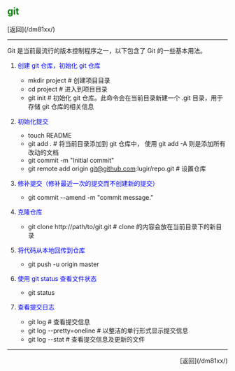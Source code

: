 ## <font color="green">git</font> ##

<p align="left">
[返回](/dm81xx/)
<p>
<hr />

Git 是当前最流行的版本控制程序之一，以下包含了 Git 的一些基本用法。

1.	<font color="blue">创建 git 仓库，初始化 git 仓库</font>

	*	mkdir project # 创建项目目录
	*	cd project # 进入到项目目录
	*	git init # 初始化 git 仓库。此命令会在当前目录新建一个 .git 目录，用于存储 git 仓库的相关信息

2.	<font color="blue">初始化提交</font>

	*	touch README
	*	git add . # 将当前目录添加到 git 仓库中， 使用 git add -A 则是添加所有改动的文档
	*	git commit -m "Initial commit"
	*	git remote add origin git@github.com:lugir/repo.git # 设置仓库

3.	<font color="blue">修补提交（修补最近一次的提交而不创建新的提交）</font>

	*	git commit --amend -m "commit message."
	
4.	<font color="blue">克隆仓库</font>

	*	git clone http://path/to/git.git # clone 的内容会放在当前目录下的新目录

5.	<font color="blue">将代码从本地回传到仓库</font>

	*	git push -u origin master

6.	<font color="blue">使用 git status 查看文件状态</font>

	*	git status

7.	<font color="blue">查看提交日志</font>

	*	git log # 查看提交信息
	*	git log --pretty=oneline # 以整洁的单行形式显示提交信息
	*	git log --stat # 查看提交信息及更新的文件

<hr />
<p align="right">
[返回](/dm81xx/)
<p>

